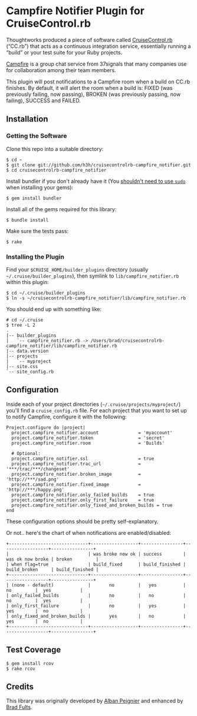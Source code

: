 # Campfire Notifier Plugin for CruiseControl.rb

Thoughtworks produced a piece of software called [CruiseControl.rb][0]
(“CC.rb”) that acts as a continuous integration service, essentially
running a “build” or your test suite for your Ruby projects.

 [0]: http://cruisecontrolrb.thoughtworks.com/

[Campfire][1] is a group chat service from 37signals that many companies use
for collaboration among their team members.

 [1]: http://campfirenow.com/

This plugin will post notifications to a Campfire room when a build on CC.rb
finishes. By default, it will alert the room when a build is: FIXED (was
previously failing, now passing), BROKEN (was previously passing, now failing),
SUCCESS and FAILED.

## Installation

### Getting the Software

Clone this repo into a suitable directory:

    $ cd ~
    $ git clone git://github.com/h3h/cruisecontrolrb-campfire_notifier.git
    $ cd cruisecontrolrb-campfire_notifier

Install bundler if you don't already have it
(You [shouldn't need to use `sudo`][2] when installing your gems):

 [2]: https://github.com/mxcl/homebrew/wiki/Gems,-Eggs-and-Perl-Modules/6be1bb6f74610538bf61409523d5e75c2bbcdaf5

    $ gem install bundler

Install all of the gems required for this library:

    $ bundle install

Make sure the tests pass:

    $ rake

### Installing the Plugin

Find your `$CRUISE_HOME/builder_plugins` directory (usually
`~/.cruise/builder_plugins`), then symlink to `lib/campfire_notifier.rb` within
this plugin:

    $ cd ~/.cruise/builder_plugins
    $ ln -s ~/cruisecontrolrb-campfire_notifier/lib/campfire_notifier.rb

You should end up with something like:

    # cd ~/.cruise
    $ tree -L 2
    .
    |-- builder_plugins
    |   `-- campfire_notifier.rb -> /Users/brad/cruisecontrolrb-campfire_notifier/lib/campfire_notifier.rb
    |-- data.version
    |-- projects
    |   `-- myproject
    |-- site.css
    `-- site_config.rb

## Configuration

Inside each of your project directories (`~/.cruise/projects/myproject/`)
you'll find a `cruise_config.rb` file. For each project that you want to
set up to notify Campfire, configure it with the following:

    Project.configure do |project|
      project.campfire_notifier.account               = 'myaccount'
      project.campfire_notifier.token                 = 'secret'
      project.campfire_notifier.room                  = 'Builds'

      # Optional:
      project.campfire_notifier.ssl                   = true
      project.campfire_notifier.trac_url              = '***/trac/***/changeset'
      project.campfire_notifier.broken_image          = 'http://***/sad.png'
      project.campfire_notifier.fixed_image           = 'http://***/happy.png'
      project.campfire_notifier.only_failed_builds    = true
      project.campfire_notifier.only_first_failure    = true
      project.campfire_notifier.only_fixed_and_broken_builds = true
    end

These configuration options should be pretty self-explanatory.

Or not.. here's the chart of when notifications are enabled/disabled:

    +------------------------------+------------------+----------------+------------------+----------------+
    |                              | was broke now ok | success        | was ok now broke | broken         |
    | when flag=true               | build_fixed      | build_finished | build_broken     | build_finished |
    +------------------------------+------------------+----------------+------------------+----------------+
    | (none - default)             |       no         |   yes          |       no         |  yes           |
    | only_failed_builds           |       no         |   no           |       no         |  yes           |
    | only_first_failure           |       no         |   yes          |       yes        |  no            |
    | only_fixed_and_broken_builds |       yes        |   no           |       yes        |  no            |
    +------------------------------+------------------+----------------+------------------+----------------+

## Test Coverage

    $ gem install rcov
    $ rake rcov

## Credits

This library was originally developed by [Alban Peignier][3] and enhanced by
[Brad Fults][4].

 [3]: https://github.com/albanpeignier
 [4]: https://github.com/h3h
